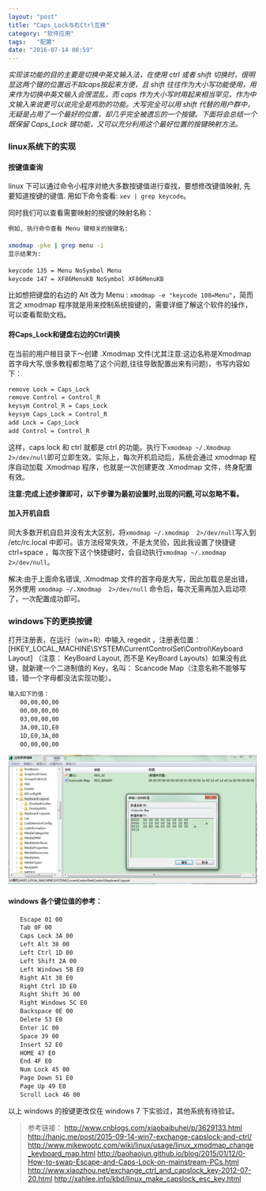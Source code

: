 ```yaml
---
layout: "post"
title: "Caps_Lock与右Ctrl互换"
category: "软件应用"
tags:   "配置"
date: "2016-07-14 08:59"
---
```


*实现该功能的目的主要是切换中英文输入法，在使用 ctrl 或者 shift 切换时，很明显这两个键的位置远不如caps按起来方便，且 shift 往往作为大小写功能使用，用来作为切换中英文输入会恨混乱，而 caps 作为大小写时用起来相当罕见，作为中文输入来说更可以说完全是鸡肋的功能。大写完全可以用 shift 代替的用户群中，无疑是占用了一个最好的位置，却几乎完全被遗忘的一个按键。下面将会总结一个既保留 Caps_Lock 键功能，又可以充分利用这个最好位置的按键映射方法。*

### linux系统下的实现

#### 按键值查询

linux 下可以通过命令小程序对绝大多数按键值进行查找，要想修改键值映射, 先要知道按键的键值. 用如下命令查看: `xev | grep keycode`。

同时我们可以查看需要映射的按键的映射名称：

```sh
例如, 执行命令查看 Menu 键相关的按键名:

xmodmap -pke | grep menu -i
显示结果为:

keycode 135 = Menu NoSymbol Menu
keycode 147 = XF86MenuKB NoSymbol XF86MenuKB

```

比如想把键盘的右边的 Alt 改为 Menu : `xmodmap -e "keycode 108=Menu"`，简而言之 xmodmap 程序就是用来控制系统按键的，需要详细了解这个软件的操作，可以查看帮助文档。

<!-- more -->

#### 将Caps_Lock和键盘右边的Ctrl调换
在当前的用户根目录下～创建 .Xmodmap 文件(尤其注意:这边名称是Xmodmap首字母大写,很多教程都忽略了这个问题,往往导致配置出来有问题)，书写内容如下：

```sh
remove Lock = Caps_Lock
remove Control = Control_R
keysym Control_R = Caps_Lock
keysym Caps_Lock = Control_R
add Lock = Caps_Lock
add Control = Control_R
```

这样，caps lock 和 ctrl 就都是 ctrl 的功能。执行下`xmodmap ~/.Xmodmap  2>/dev/null`即可立即生效。实际上，每次开机启动后，系统会通过 xmodmap 程序自动加载 .Xmodmap 程序，也就是一次创建更改 .Xmodmap 文件，终身配置有效。

**注意:完成上述步骤即可，以下步骤为最初设置时,出现的问题,可以忽略不看。**

#### 加入开机自启
同大多数开机自启并没有太大区别，将`xmodmap ~/.xmodmap  2>/dev/null`写入到 /etc/rc.local 中即可。该方法经常失效，不是太灵验，因此我设置了快捷键 ctrl+space ，每次按下这个快捷键时，会自动执行`xmodmap ~/.xmodmap  2>/dev/null`。

解决:由于上面命名错误, .Xmodmap 文件的首字母是大写，因此加载总是出错，另外使用 `xmodmap ~/.Xmodmap  2>/dev/null` 命令后，每次无需再加入启动项了，一次配置成功即可。

### windows下的更换按键

打开注册表，在运行（win+R）中输入 regedit ，注册表位置：[HKEY_LOCAL_MACHINE\SYSTEM\CurrentControlSet\Control\Keyboard Layout]  （注意： KeyBoard Layout, 而不是 KeyBoard Layouts）如果没有此键，就新建一个二进制值的 Key，名叫： Scancode Map（注意名称不能够写错，错一个字母都没法实现功能）。

```sh
输入如下的值：
　　00,00,00,00
　　00,00,00,00
　　03,00,00,00
　　3A,00,1D,E0
　　1D,E0,3A,00
　　00,00,00,00
```

![](https://raw.githubusercontent.com/noparkinghere/noparkinghere.github.io/master/img/2016-07-14-Caps_Lock%E4%B8%8E%E5%8F%B3Ctrl%E4%BA%92%E6%8D%A2/BaiduShurufa_2016-8-10_14-5-24.png)

#### windows 各个键位值的参考：

```sh
　　Escape 01 00
　　Tab 0F 00
　　Caps Lock 3A 00
　　Left Alt 38 00
　　Left Ctrl 1D 00
　　Left Shift 2A 00
　　Left Windows 5B E0
　　Right Alt 38 E0
　　Right Ctrl 1D E0
　　Right Shift 36 00
　　Right Windows 5C E0
　　Backspace 0E 00
　　Delete 53 E0
　　Enter 1C 00
　　Space 39 00
　　Insert 52 E0
　　HOME 47 E0
　　End 4F E0
　　Num Lock 45 00
　　Page Down 51 E0
　　Page Up 49 E0
　　Scroll Lock 46 00
```

以上 windows 的按键更改仅在 windows 7 下实验过，其他系统有待验证。

> 参考链接：
> http://www.cnblogs.com/xiaobaibuhei/p/3629133.html
> http://hanjc.me/post/2015-09-14-win7-exchange-capslock-and-ctrl/
> http://www.mikewootc.com/wiki/linux/usage/linux_xmodmap_change_keyboard_map.html
> http://baohaojun.github.io/blog/2015/01/12/0-How-to-swap-Escape-and-Caps-Lock-on-mainstream-PCs.html
> http://www.xiaozhou.net/exchange_ctrl_and_capslock_key-2012-07-20.html
> http://xahlee.info/kbd/linux_make_capslock_esc_key.html
